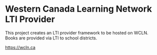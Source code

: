 # Western Canada Learning Network LTI Provider  

This project creates an LTI provider framework to be hosted on WCLN. Books are provided via LTI to school districts.  

https://wcln.ca
